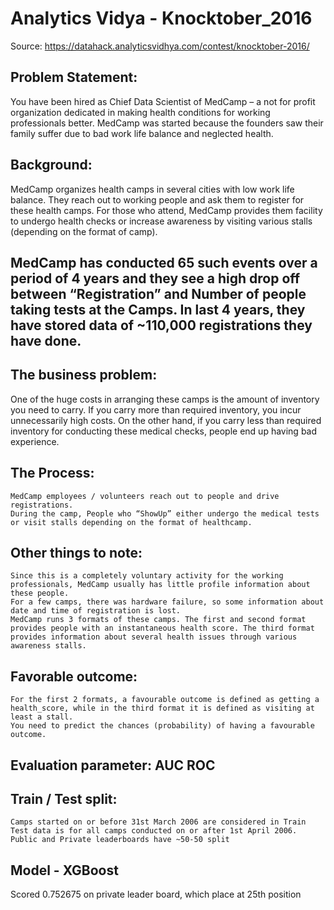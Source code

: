 # Analytics Vidya - Knocktober_2016

Source: https://datahack.analyticsvidhya.com/contest/knocktober-2016/

## Problem Statement:
You have been hired as Chief Data Scientist of MedCamp – a not for profit organization dedicated in making health conditions for working professionals better. MedCamp was started because the founders saw their family suffer due to bad work life balance and neglected health.

## Background:

MedCamp organizes health camps in several cities with low work life balance. They reach out to working people and ask them to register for these health camps. For those who attend, MedCamp provides them facility to undergo health checks or increase awareness by visiting various stalls (depending on the format of camp).

## MedCamp has conducted 65 such events over a period of 4 years and they see a high drop off between “Registration” and Number of people taking tests at the Camps. In last 4 years, they have stored data of ~110,000 registrations they have done.

 
## The business problem:

One of the huge costs in arranging these camps is the amount of inventory you need to carry. If you carry more than required inventory, you incur unnecessarily high costs. On the other hand, if you carry less than required inventory for conducting these medical checks, people end up having bad experience.

 
## The Process:

    MedCamp employees / volunteers reach out to people and drive registrations.
    During the camp, People who “ShowUp” either undergo the medical tests or visit stalls depending on the format of healthcamp.

 
## Other things to note:

    Since this is a completely voluntary activity for the working professionals, MedCamp usually has little profile information about these people.
    For a few camps, there was hardware failure, so some information about date and time of registration is lost.
    MedCamp runs 3 formats of these camps. The first and second format provides people with an instantaneous health score. The third format provides information about several health issues through various awareness stalls.

 
## Favorable outcome:

    For the first 2 formats, a favourable outcome is defined as getting a health_score, while in the third format it is defined as visiting at least a stall.
    You need to predict the chances (probability) of having a favourable outcome.

 
## Evaluation parameter: AUC ROC

 

## Train / Test split:

    Camps started on or before 31st March 2006 are considered in Train
    Test data is for all camps conducted on or after 1st April 2006. Public and Private leaderboards have ~50-50 split

## Model - XGBoost

Scored 0.752675 on private leader board, which place at 25th position
